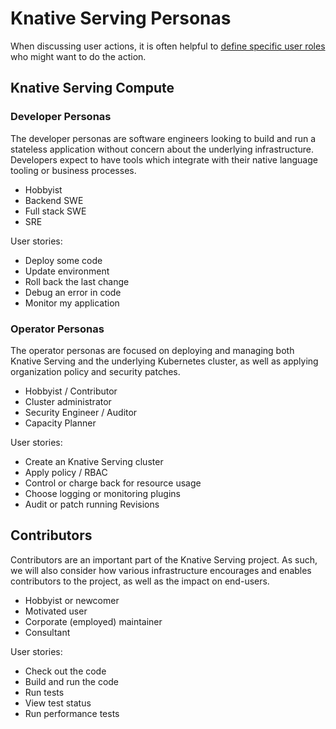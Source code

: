 # Knative Serving Personas

When discussing user actions, it is often helpful to
[define specific user roles](https://en.wikipedia.org/wiki/Persona_%28user_experience%29)
who might want to do the action.

## Knative Serving Compute

### Developer Personas

The developer personas are software engineers looking to build and run a
stateless application without concern about the underlying infrastructure.
Developers expect to have tools which integrate with their native language
tooling or business processes.

- Hobbyist
- Backend SWE
- Full stack SWE
- SRE

User stories:

- Deploy some code
- Update environment
- Roll back the last change
- Debug an error in code
- Monitor my application

### Operator Personas

The operator personas are focused on deploying and managing both Knative Serving
and the underlying Kubernetes cluster, as well as applying organization policy
and security patches.

- Hobbyist / Contributor
- Cluster administrator
- Security Engineer / Auditor
- Capacity Planner

User stories:

- Create an Knative Serving cluster
- Apply policy / RBAC
- Control or charge back for resource usage
- Choose logging or monitoring plugins
- Audit or patch running Revisions

## Contributors

Contributors are an important part of the Knative Serving project. As such, we
will also consider how various infrastructure encourages and enables
contributors to the project, as well as the impact on end-users.

- Hobbyist or newcomer
- Motivated user
- Corporate (employed) maintainer
- Consultant

User stories:

- Check out the code
- Build and run the code
- Run tests
- View test status
- Run performance tests
